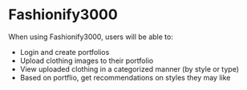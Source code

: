 # Fashionify3000

When using Fashionify3000, users will be able to:
- Login and create portfolios
- Upload clothing images to their portfolio
- View uploaded clothing in a categorized manner (by style or type)
- Based on portflio, get recommendations on styles they may like
